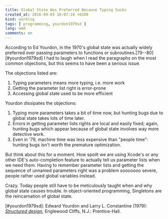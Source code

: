 ```yaml
---
title: Global State Was Preferred Because Typing Sucks
created_at: 2016-09-03 10:07:18 +0200
kind: worklog
tags: [ programming, yourdon1979sd ]
lang: mmd
comments: on
---
```


According to Ed Yourdon, in the 1970's global state was actually widely preferred over passing parameters to functions or subroutines.[79--80][#yourdon1979sd] I had to laugh when I read the paragraphs on the most common objections, but this seems to have been a serious issue.

The objections listed are:

1. Typing parameters means more typing, i.e. more work
2. Getting the parameter list right is error-prone
3. Accessing global state used to be more efficient

Yourdon dissipates the objections:

1. Typing more parameters takes a bit of time now, but hunting bugs due to global state takes lots of time later.
2. Errors in getting parameter lists rights are local and easily fixed; again, hunting bugs which appear because of global state involves way more detective work.
3. Even in '79, machine time was less expensive than "people time": hunting bugs isn't worth the premature optimization.

But think about this for a moment. How spoilt we are using Xcode's or any other IDE's auto-completion feature to actually tell us parameter lists when we need them. Having to remember parameter lists and getting the sequence of unnamed parameters right was a problem sooooooo severe, people rather used global variables instead.

Crazy. Today people still have to be meticulously taught when and why global state causes trouble. In object-oriented programming, Singletons are the reincarnation of global state.
 
[#yourdon1979sd]: Edward Yourdon and Larry L. Constantine (1979):  _[Structured design](http://amzn.to/2cm7ysC)_, Englewood Cliffs, N.J.: Prentice-Hall.
